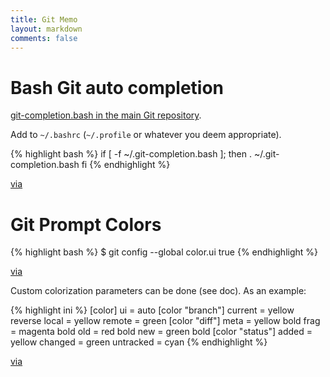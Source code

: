 ```yaml
---
title: Git Memo
layout: markdown
comments: false
---
```

# Bash Git auto completion
[git-completion.bash in the main Git repository](http://git.kernel.org/?p=git/git.git;a=blob_plain;f=contrib/completion/git-completion.bash;hb=HEAD).

Add to `~/.bashrc` (`~/.profile` or whatever you deem appropriate).

{% highlight bash %}
if [ -f ~/.git-completion.bash ]; then
	. ~/.git-completion.bash
fi
{% endhighlight %}

[via](http://www.vogella.com/blog/2013/03/19/git-auto-completion-for-the-bash-shell/)

# Git Prompt Colors

{% highlight bash %}
$ git config --global color.ui true
{% endhighlight %}

[via](http://git-scm.com/book/en/Customizing-Git-Git-Configuration#Colors-in-Git)

Custom colorization parameters can be done (see doc). As an example:

{% highlight ini %}
[color]
  ui = auto
[color "branch"]
  current = yellow reverse
  local = yellow
  remote = green
[color "diff"]
  meta = yellow bold
  frag = magenta bold
  old = red bold
  new = green bold
[color "status"]
  added = yellow
  changed = green
  untracked = cyan
{% endhighlight %}

[via](http://nathanhoad.net/how-to-colours-in-git)